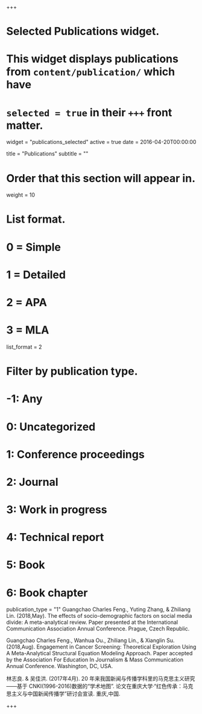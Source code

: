 +++
# Selected Publications widget.
# This widget displays publications from `content/publication/` which have
# `selected = true` in their `+++` front matter.
widget = "publications_selected"
active = true
date = 2016-04-20T00:00:00

title = "Publications"
subtitle = ""

# Order that this section will appear in.
weight = 10

# List format.
#   0 = Simple
#   1 = Detailed
#   2 = APA
#   3 = MLA
list_format = 2
 
# Filter by publication type.
# -1: Any
#  0: Uncategorized
#  1: Conference proceedings
#  2: Journal
#  3: Work in progress
#  4: Technical report
#  5: Book
#  6: Book chapter
publication_type = "1"
Guangchao Charles Feng., Yuting Zhang, & Zhiliang Lin. (2018,May). The effects of socio-demographic factors on social media divide: A meta-analytical review. Paper presented at the International Communication Association Annual Conference. Prague, Czech Republic.

Guangchao Charles Feng., Wanhua Ou., Zhiliang Lin., & Xianglin Su.  (2018,Aug).  Engagement in Cancer Screening: Theoretical Exploration Using A Meta-Analytical Structural Equation Modeling Approach. Paper accepted by the Association For Education In Journalism & Mass Communication Annual Conference. Washington, DC, USA.

林志良. & 吴佳洪. (2017年4月). 20 年来我国新闻与传播学科里的马克思主义研究 ——基于 CNKI(1996-2016)数据的“学术地图”. 论文在重庆大学·“红色传承：马克思主义与中国新闻传播学”研讨会宣读. 重庆,中国.

+++

